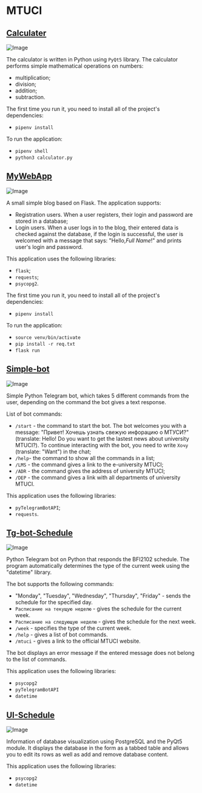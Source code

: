 # MTUCI

## [Calculater](https://github.com/rinalenskay/mtuci/raw/master/Calculater)

![Image](https://github.com/rinalenskay/mtuci/raw/master/Reports/Screenshots/Calculater.png)

The calculator is written in Python using `PyQt5` library. The calculator performs simple mathematical operations on numbers:
- multiplication; 
- division; 
- addition; 
- subtraction.

The first time you run it, you need to install all of the project's dependencies:
- `pipenv install`

To run the application:
- `pipenv shell`
- `python3 calculator.py`

## [MyWebApp](https://github.com/rinalenskay/mtuci/raw/master/MyWebApp)

![Image](https://github.com/rinalenskay/mtuci/raw/master/Reports/Screenshots/MyWebApp.png)

A small simple blog based on Flask. The application supports:
- Registration users. When a user registers, their login and password are stored in a database;
- Login users. When a user logs in to the blog, their entered data is checked against the database, if the login is successful, the user is welcomed with a message that says: "Hello,*Full Name*!" and prints user's login and password.

This application uses the following libraries:
- `flask`;
- `requests`;
- `psycopg2`.

The first time you run it, you need to install all of the project's dependencies:
- `pipenv install`

To run the application:
- `source venv/bin/activate`
- `pip install -r req.txt`
- `flask run`

## [Simple-bot](https://github.com/rinalenskay/mtuci/raw/master/Simple-bot)

![Image](https://github.com/rinalenskay/mtuci/raw/master/Reports/Screenshots/Simple-Bot.png)

Simple Python Telegram bot, which takes 5 different commands from the user, depending on the command the bot gives a text response.

List of bot commands:
- `/start` - the command to start the bot. The bot welcomes you with a message: "Привет! Хочешь узнать свежую инфорацию о МТУСИ?" (translate: Hello! Do you want to get the lastest news about university MTUCI?). To continue interacting with the bot, you need to write `Хочу` (translate: "Want") in the chat;
- `/help`- the command to show all the commands in a list;
- `/LMS` - the command gives a link to the e-university MTUCI;
- `/ADR` - the command gives the address of university MTUCI;
- `/DEP` - the command gives a link with all departments of university MTUCI.

This application uses the following libraries:
- `pyTelegramBotAPI`;
- `requests`.

## [Tg-bot-Schedule](https://github.com/rinalenskay/mtuci/raw/master/Tg-bot-Schedule)

![Image](https://github.com/rinalenskay/mtuci/raw/master/Reports/Screenshots/Tg-bot-Schedule.png)

Python Telegram bot on Python that responds the BFI2102 schedule. The program automatically determines the type of the current week using the "datetime" library.

The bot supports the following commands:

- "Monday", "Tuesday", "Wednesday", "Thursday", "Friday" - sends the schedule for the specified day.
- `Расписание на текущую неделю` - gives the schedule for the current week.
- `Расписание на следующую неделю` - gives the schedule for the next week.
- `/week` - specifies the type of the current week.
- `/help` - gives a list of bot commands.
- `/mtuci` - gives a link to the official MTUCI website.

The bot displays an error message if the entered message does not belong to the list of commands.

This application uses the following libraries:

- `psycopg2`
- `pyTelegramBotAPI`
- `datetime`

## [UI-Schedule](https://github.com/rinalenskay/mtuci/raw/master/UI-Schedule)

![Image](https://github.com/rinalenskay/mtuci/raw/master/Reports/Screenshots/UI-Schedule.png)

Information of database visualization using PostgreSQL and the PyQt5 module. It displays the database in the form as a tabbed table and allows you to edit its rows as well as add and remove database content.

This application uses the following libraries:
- `psycopg2`
- `datetime`

